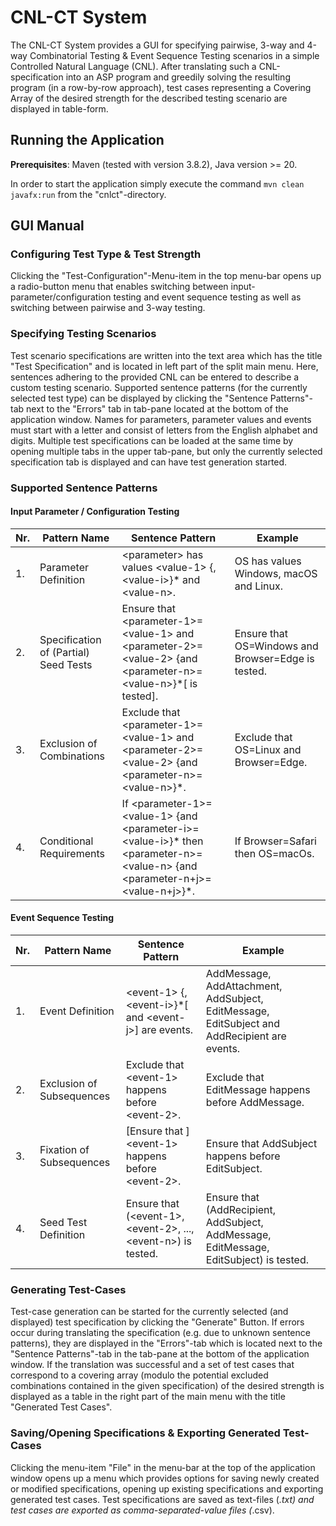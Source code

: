 # CNL-CT System

The CNL-CT System provides a GUI for specifying pairwise, 3-way and 4-way Combinatorial Testing & Event Sequence Testing 
scenarios in a simple Controlled Natural Language (CNL). After translating such a CNL-specification into an 
ASP program and greedily solving the resulting program (in a row-by-row approach), test cases representing a 
Covering Array of the desired strength for the described testing scenario are displayed in table-form.


## Running the Application

**Prerequisites**: Maven (tested with version 3.8.2), Java version >= 20.

In order to start the application simply execute the command `mvn clean javafx:run` from the "cnlct"-directory.


## GUI Manual

### Configuring Test Type & Test Strength

Clicking the "Test-Configuration"-Menu-item in the top menu-bar opens up a radio-button menu that enables switching 
between input-parameter/configuration testing and event sequence testing as well as switching between pairwise and 
3-way testing.

### Specifying Testing Scenarios

Test scenario specifications are written into the text area which has the title "Test Specification" and is located in 
left part of the split main menu. Here, sentences adhering to the provided CNL can be entered to describe a custom 
testing scenario. Supported sentence patterns (for the currently selected test type) can be displayed by clicking the 
"Sentence Patterns"-tab next to the "Errors" tab in tab-pane located at the bottom of the application window. Names for parameters, parameter values and events must start with a letter and consist of letters from the English alphabet and digits. Multiple 
test specifications can be loaded at the same time by opening multiple tabs in the upper tab-pane, but only the currently 
selected specification tab is displayed and can have test generation started.

### Supported Sentence Patterns

#### Input Parameter / Configuration Testing

| Nr.                | Pattern Name | Sentence Pattern                                                                                                           | Example                                             |
|-----|--------|----------------------------------------------------------------------------------------------------------------------------|-----------------------------------------------------|
| 1. | Parameter Definition | \<parameter> has values \<value-1> {, \<value-i>}* and \<value-n>.                                                         | OS has values Windows, macOS and Linux.             |
| 2. | Specification of (Partial) Seed Tests | Ensure that \<parameter-1>=\<value-1> and \<parameter-2>=\<value-2> {and \<parameter-n>=\<value-n>}*[ is tested].          | Ensure that OS=Windows and Browser=Edge is tested.  |
| 3. | Exclusion of Combinations | Exclude that \<parameter-1>=\<value-1> and \<parameter-2>=\<value-2> {and \<parameter-n>=\<value-n>}*.                     | Exclude that OS=Linux and Browser=Edge. |
| 4. | Conditional Requirements | If \<parameter-1>=\<value-1> {and \<parameter-i>=\<value-i>}* then \<parameter-n>=\<value-n> {and \<parameter-n+j>=\<value-n+j>}*. | If Browser=Safari then OS=macOs. |

#### Event Sequence Testing

| Nr. | Pattern Name          | Sentence Pattern | Example |
|---|-----------------------|----|----|
| 1. | Event Definition      | \<event-1> {, \<event-i>}*[ and \<event-j>] are events. | AddMessage, AddAttachment, AddSubject, EditMessage, EditSubject and AddRecipient are events. | 
| 2. | Exclusion of Subsequences | Exclude that \<event-1> happens before \<event-2>. | Exclude that EditMessage happens before AddMessage. |
| 3. | Fixation of Subsequences | [Ensure that ]\<event-1> happens before \<event-2>. | Ensure that AddSubject happens before EditSubject. | 
| 4. | Seed Test Definition  | Ensure that (\<event-1>, \<event-2>, ..., \<event-n>) is tested. | Ensure that (AddRecipient, AddSubject, AddMessage, EditMessage, EditSubject) is tested. |

### Generating Test-Cases
Test-case generation can be started for the currently selected (and displayed) test specification by clicking the 
"Generate" Button. If errors occur during translating the specification (e.g. due to unknown sentence patterns), they 
are displayed in the "Errors"-tab which is located next to the "Sentence Patterns"-tab in the tab-pane at the bottom 
of the application window. If the translation was successful and a set of test cases that correspond to a covering 
array (modulo the potential excluded combinations contained in the given specification) of the desired strength is 
displayed as a table in the right part of the main menu with the title "Generated Test Cases".


### Saving/Opening Specifications & Exporting Generated Test-Cases
Clicking the menu-item "File" in the menu-bar at the top of the application window opens up a menu which provides options 
for saving newly created or modified specifications, opening up existing specifications and exporting generated test 
cases. Test specifications are saved as text-files (*.txt) and test cases are exported as comma-separated-value files 
(*.csv).
